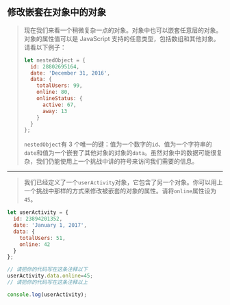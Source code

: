 ## 修改嵌套在对象中的对象

> 现在我们来看一个稍微复杂一点的对象。对象中也可以嵌套任意层的对象。对象的属性值可以是 JavaScript 支持的任意类型，包括数组和其他对象。请看以下例子：
>
> ```js
> let nestedObject = {
>   id: 28802695164,
>   date: 'December 31, 2016',
>   data: {
>     totalUsers: 99,
>     online: 80,
>     onlineStatus: {
>       active: 67,
>       away: 13
>     }
>   }
> };
> ```
>
> `nestedObject`有 3 个唯一的键：值为一个数字的`id`、值为一个字符串的`date`和值为一个嵌套了其他对象的对象的`data`。虽然对象中的数据可能很复杂，我们仍能使用上一个挑战中讲的符号来访问我们需要的信息。

---

> 我们已经定义了一个`userActivity`对象，它包含了另一个对象。你可以用上一个挑战中那样的方式来修改被嵌套的对象的属性。请将`online`属性设为`45`。

```js
let userActivity = {
  id: 23894201352,
  date: 'January 1, 2017',
  data: {
    totalUsers: 51,
    online: 42
  }
};

// 请把你的代码写在这条注释以下
userActivity.data.online=45;
// 请把你的代码写在这条注释以上

console.log(userActivity);
```

